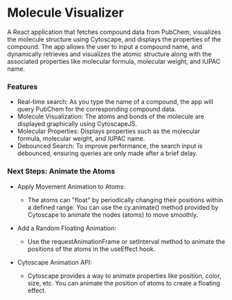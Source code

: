 # Molecule Visualizer

A React application that fetches compound data from PubChem, visualizes the molecule structure using Cytoscape, and displays the properties of the compound. The app allows the user to input a compound name, and dynamically retrieves and visualizes the atomic structure along with the associated properties like molecular formula, molecular weight, and IUPAC name.

### Features

- Real-time search: As you type the name of a compound, the app will query PubChem for the corresponding compound data.
- Molecule Visualization: The atoms and bonds of the molecule are displayed graphically using CytoscapeJS.
- Molecular Properties: Displays properties such as the molecular formula, molecular weight, and IUPAC name.
- Debounced Search: To improve performance, the search input is debounced, ensuring queries are only made after a brief delay.

### Next Steps: Animate the Atoms

- Apply Movement Animation to Atoms:

   - The atoms can "float" by periodically changing their positions within a defined range. You can use the cy.animate() method provided by Cytoscape to animate the nodes (atoms) to move smoothly.

- Add a Random Floating Animation:

   - Use the requestAnimationFrame or setInterval method to animate the positions of the atoms in the useEffect hook.

- Cytoscape Animation API:
   - Cytoscape provides a way to animate properties like position, color, size, etc. You can animate the position of atoms to create a floating effect.
